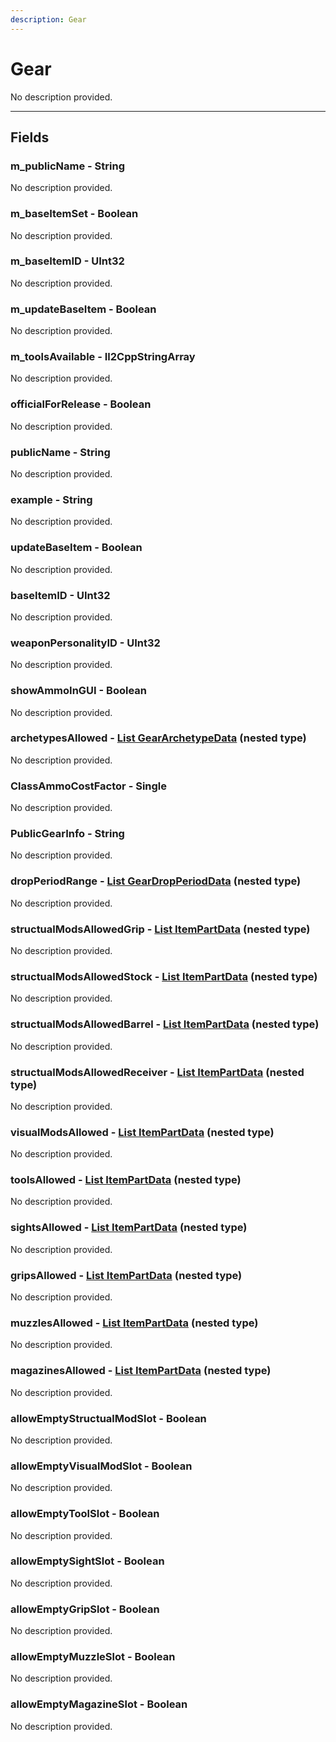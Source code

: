 ```yaml
---
description: Gear
---
```


# Gear

No description provided.

***

## Fields

### m_publicName - String

No description provided.

### m_baseItemSet - Boolean

No description provided.

### m_baseItemID - UInt32

No description provided.

### m_updateBaseItem - Boolean

No description provided.

### m_toolsAvailable - Il2CppStringArray

No description provided.

### officialForRelease - Boolean

No description provided.

### publicName - String

No description provided.

### example - String

No description provided.

### updateBaseItem - Boolean

No description provided.

### baseItemID - UInt32

No description provided.

### weaponPersonalityID - UInt32

No description provided.

### showAmmoInGUI - Boolean

No description provided.

### archetypesAllowed - [List GearArchetypeData](../nested-types/GearArchetypeData.md) (nested type)

No description provided.

### ClassAmmoCostFactor - Single

No description provided.

### PublicGearInfo - String

No description provided.

### dropPeriodRange - [List GearDropPeriodData](../nested-types/GearDropPeriodData.md) (nested type)

No description provided.

### structualModsAllowedGrip - [List ItemPartData](../nested-types/ItemPartData.md) (nested type)

No description provided.

### structualModsAllowedStock - [List ItemPartData](../nested-types/ItemPartData.md) (nested type)

No description provided.

### structualModsAllowedBarrel - [List ItemPartData](../nested-types/ItemPartData.md) (nested type)

No description provided.

### structualModsAllowedReceiver - [List ItemPartData](../nested-types/ItemPartData.md) (nested type)

No description provided.

### visualModsAllowed - [List ItemPartData](../nested-types/ItemPartData.md) (nested type)

No description provided.

### toolsAllowed - [List ItemPartData](../nested-types/ItemPartData.md) (nested type)

No description provided.

### sightsAllowed - [List ItemPartData](../nested-types/ItemPartData.md) (nested type)

No description provided.

### gripsAllowed - [List ItemPartData](../nested-types/ItemPartData.md) (nested type)

No description provided.

### muzzlesAllowed - [List ItemPartData](../nested-types/ItemPartData.md) (nested type)

No description provided.

### magazinesAllowed - [List ItemPartData](../nested-types/ItemPartData.md) (nested type)

No description provided.

### allowEmptyStructualModSlot - Boolean

No description provided.

### allowEmptyVisualModSlot - Boolean

No description provided.

### allowEmptyToolSlot - Boolean

No description provided.

### allowEmptySightSlot - Boolean

No description provided.

### allowEmptyGripSlot - Boolean

No description provided.

### allowEmptyMuzzleSlot - Boolean

No description provided.

### allowEmptyMagazineSlot - Boolean

No description provided.
